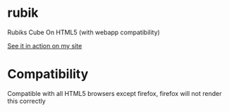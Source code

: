 # rubik
Rubiks Cube On HTML5 (with webapp compatibility)

[See it in action on my site](http://rub.k1i.me)
# Compatibility
Compatible with all HTML5 browsers except firefox, firefox will not render this correctly
